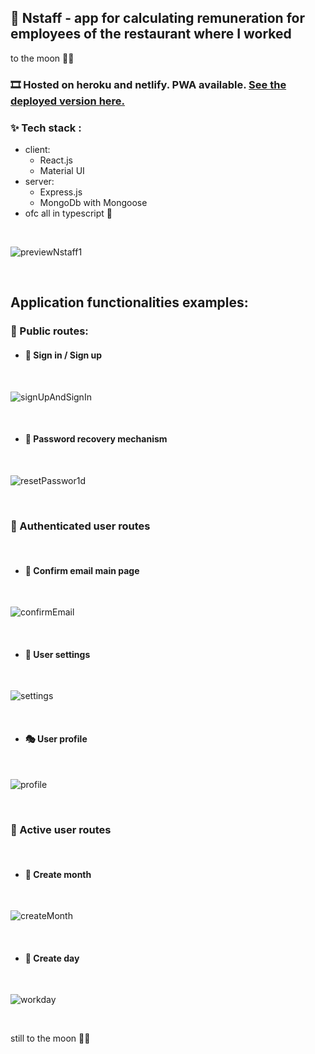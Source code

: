 ## 📱 Nstaff - app for calculating remuneration for employees of the restaurant where I worked

to the moon 🚀🚀

### 🎞️ Hosted on heroku and netlify. PWA available. [See the deployed version here. ](https://nstaff.netlify.app/)

### ✨ Tech stack :

- client:
  - React.js
  - Material UI
- server:
  - Express.js
  - MongoDb with Mongoose
- ofc all in typescript 💖

<br/>

![previewNstaff1](https://user-images.githubusercontent.com/89777457/150654600-fa9bc9c9-533e-4e6c-8790-1cb664747ae8.png)

<br/>

## Application functionalities examples:

### 🚗 Public routes:

- #### 🔐 Sign in / Sign up

<br/>

![signUpAndSignIn](https://user-images.githubusercontent.com/89777457/150654323-3327d86e-0131-4073-9cef-4e154c9e5309.png)

<br/>

- #### 🏦 Password recovery mechanism

<br/>

![resetPasswor1d](https://user-images.githubusercontent.com/89777457/150654691-59797d78-fe66-43ce-9391-b3da3a0a8236.png)

<br/>

### 🚕 Authenticated user routes

<br/>

- #### 📧 Confirm email main page

<br/>

![confirmEmail](https://user-images.githubusercontent.com/89777457/150658226-00d6095d-b869-4847-942d-3ac884d0c336.png)

<br/>

- #### 🏪 User settings

<br/>

![settings](https://user-images.githubusercontent.com/89777457/150658175-2014516b-51ce-4bab-8a96-450d315e424f.png)

<br/>

- #### 🎭 User profile

<br/>

![profile](https://user-images.githubusercontent.com/89777457/150658227-4bc87df3-543b-41a3-af3c-3d3aa4f372ef.png)

<br/>

### 🚓 Active user routes

<br/>

- #### 📅 Create month

<br/>

![createMonth](https://user-images.githubusercontent.com/89777457/150658224-1f2c2892-ba09-4500-b2a1-86c37aed50f3.png)

<br/>

- #### 🍻 Create day

<br/>

![workday](https://user-images.githubusercontent.com/89777457/150658609-c26a2ef7-12a7-47cf-90bb-658df1bfd46e.png)

<br/>

still to the moon 🚀🚀
